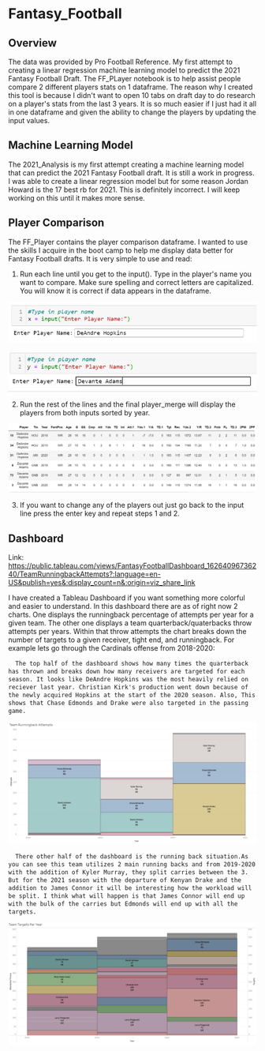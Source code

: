 # Fantasy_Football

## Overview
The data was provided by Pro Football Reference. My first attempt to creating a linear regression machine learning model to predict the 2021 Fantasy Football Draft. The FF_PLayer notebook is to help assist people compare 2 different players stats on 1 dataframe. The reason why I created this tool is because I didn't want to open 10 tabs on draft day to do research on a player's stats from the last 3 years. It is so much easier if I just had it all in one dataframe and given the ability to change the players by updating the input values. 

## Machine Learning Model
The 2021_Analysis is my first attempt creating a machine learning model that can predict the 2021 Fantasy Football draft. It is still a work in progress. I was able to create a linear regression model but for some reason Jordan Howard is the 17 best rb for 2021. This is definitely incorrect. I will keep working on this until it makes more sense.

## Player Comparison 
The FF_Player contains the player comparison dataframe. I wanted to use the skills I acquire in the boot camp to help me display data better for Fantasy Football drafts. It is very simple to use and read:

   1. Run each line until you get to the input(). Type in the player's name you want to compare. Make sure spelling and correct letters are capitalized. You will know it is correct if data appears in the dataframe.

   ![Image](https://github.com/ducluu27/Fantasy_Football/blob/main/Images/input1.png)

   ![Image](https://github.com/ducluu27/Fantasy_Football/blob/main/Images/input2.png)

   2. Run the rest of the lines and the final player_merge will display the players from both inputs sorted by year.

   ![Image](https://github.com/ducluu27/Fantasy_Football/blob/main/Images/final.png)

   3. If you want to change any of the players out just go back to the input line press the enter key and repeat steps 1 and 2.

## Dashboard

Link: https://public.tableau.com/views/FantasyFootballDashboard_16264096736240/TeamRunningbackAttempts?:language=en-US&publish=yes&:display_count=n&:origin=viz_share_link 

I have created a Tableau Dashboard if you want something more colorful and easier to understand. In this dashboard there are as of right now 2 charts. One displays the runningback percentage of attempts per year for a given team. The other one displays a team quarterback/quaterbacks throw attempts per years. Within that throw attempts the chart breaks down the number of targets to a given receiver, tight end, and runningback. For example lets go through the Cardinals offense from 2018-2020:

      The top half of the dashboard shows how many times the quarterback has thrown and breaks down how many receivers are targeted for each season. It looks like DeAndre Hopkins was the most heavily relied on reciever last year. Christian Kirk's production went down because of the newly acquired Hopkins at the start of the 2020 season. Also, This shows that Chase Edmonds and Drake were also targeted in the passing game. 


   ![Image](https://github.com/ducluu27/Fantasy_Football/blob/main/Images/Attemptsv2.png)


      There other half of the dashboard is the running back situation.As you can see this team utilizes 2 main running backs and from 2019-2020 with the addition of Kyler Murray, they split carries between the 3. But for the 2021 season with the departure of Kenyan Drake and the addition to James Connor it will be interesting how the workload will be split. I think what will happen is that James Connor will end up with the bulk of the carries but Edmonds will end up with all the targets.

   ![Image](https://github.com/ducluu27/Fantasy_Football/blob/main/Images/Targetsv2.png)

   

   
